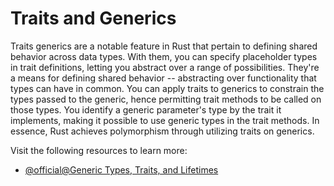 # Traits and Generics

Traits generics are a notable feature in Rust that pertain to defining shared behavior across data types. With them, you can specify placeholder types in trait definitions, letting you abstract over a range of possibilities. They're a means for defining shared behavior -- abstracting over functionality that types can have in common. You can apply traits to generics to constrain the types passed to the generic, hence permitting trait methods to be called on those types. You identify a generic parameter's type by the trait it implements, making it possible to use generic types in the trait methods. In essence, Rust achieves polymorphism through utilizing traits on generics.

Visit the following resources to learn more:

- [@official@Generic Types, Traits, and Lifetimes](https://doc.rust-lang.org/book/ch10-00-generics.html)
